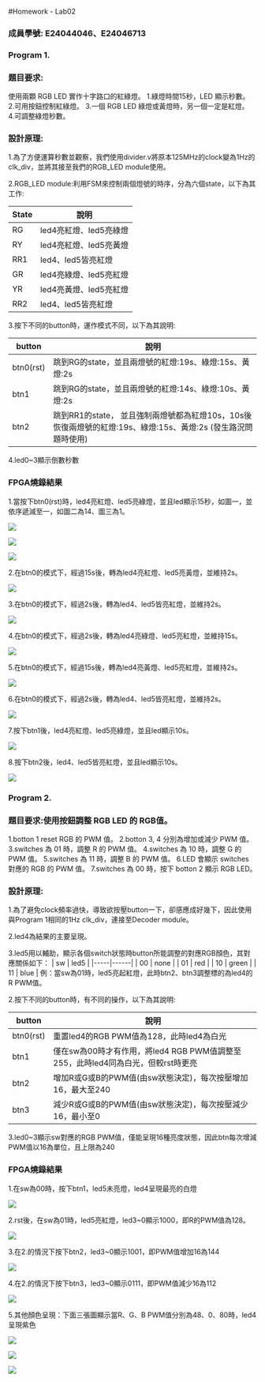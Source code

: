 #Homework - Lab02

### 成員學號: E24044046、E24046713

### Program 1.

### 題目要求:
使用兩顆 RGB LED 實作十字路口的紅綠燈。
1.綠燈時間15秒，LED 顯示秒數。
2.可用按鈕控制紅綠燈。
3.一個 RGB LED 綠燈或黃燈時，另一個一定是紅燈。
4.可調整綠燈秒數。

### 設計原理:
1.為了方便運算秒數並觀察，我們使用divider.v將原本125MHz的clock變為1Hz的clk_div，並將其接至我們的RGB_LED module使用。

2.RGB_LED module:利用FSM來控制兩個燈號的時序，分為六個state，以下為其工作: 

| State  | 說明 |
| ---------- | -----------|
| RG   | led4亮紅燈、led5亮綠燈 |
| RY   | led4亮紅燈、led5亮黃燈   |
| RR1   | led4、led5皆亮紅燈   |
| GR   | led4亮綠燈、led5亮紅燈   |
| YR   | led4亮黃燈、led5亮紅燈   |
| RR2   | led4、led5皆亮紅燈   |

3.按下不同的button時，運作模式不同，以下為其說明:

| button  | 說明 |
| ---------- | -----------|
| btn0(rst)   | 跳到RG的state，並且兩燈號的紅燈:19s、綠燈:15s、黃燈:2s |
| btn1   | 跳到RG的state，並且兩燈號的紅燈:14s、綠燈:10s、黃燈:2s   |
| btn2   | 跳到RR1的state， 並且強制兩燈號都為紅燈10s，10s後恢復兩燈號的紅燈:19s、綠燈:15s、黃燈:2s (發生路況問題時使用)   |

4.led0~3顯示倒數秒數

### FPGA燒錄結果
1.當按下btn0(rst)時，led4亮紅燈、led5亮綠燈，並且led顯示15秒，如圖一，並依序遞減至一，如圖二為14、圖三為1。

![](https://github.com/tysh0738/FPGA_Design/blob/master/Lab02/hw/E24044046/program1/image/1_rst15.PNG)

![](https://github.com/tysh0738/FPGA_Design/blob/master/Lab02/hw/E24044046/program1/image/2_rst14.PNG)

![](https://github.com/tysh0738/FPGA_Design/blob/master/Lab02/hw/E24044046/program1/image/3_rst1.PNG)

2.在btn0的模式下，經過15s後，轉為led4亮紅燈、led5亮黃燈，並維持2s。

![](https://github.com/tysh0738/FPGA_Design/blob/master/Lab02/hw/E24044046/program1/image/4_RY.PNG)

3.在btn0的模式下，經過2s後，轉為led4、led5皆亮紅燈，並維持2s。

![](https://github.com/tysh0738/FPGA_Design/blob/master/Lab02/hw/E24044046/program1/image/5_RR1.PNG)

4.在btn0的模式下，經過2s後，轉為led4亮綠燈、led5亮紅燈，並維持15s。

![](https://github.com/tysh0738/FPGA_Design/blob/master/Lab02/hw/E24044046/program1/image/6_GR.PNG)

5.在btn0的模式下，經過15s後，轉為led4亮黃燈、led5亮紅燈，並維持2s。

![](https://github.com/tysh0738/FPGA_Design/blob/master/Lab02/hw/E24044046/program1/image/7_YR.PNG)

6.在btn0的模式下，經過2s後，轉為led4、led5皆亮紅燈，並維持2s。

![](https://github.com/tysh0738/FPGA_Design/blob/master/Lab02/hw/E24044046/program1/image/8_RR2.PNG)

7.按下btn1後，led4亮紅燈、led5亮綠燈，並且led顯示10s。

![](https://github.com/tysh0738/FPGA_Design/blob/master/Lab02/hw/E24044046/program1/image/9_btn1.PNG)

8.按下btn2後，led4、led5皆亮紅燈，並且led顯示10s。

![](https://github.com/tysh0738/FPGA_Design/blob/master/Lab02/hw/E24044046/program1/image/10_btn2.PNG)


### Program 2.

### 題目要求:使用按鈕調整 RGB LED 的 RGB值。
1.botton 1 reset RGB 的 PWM 值。
2.botton 3, 4 分別為增加或減少 PWM 值。
3.switches 為 01 時，調整 R 的 PWM 值。
4.switches 為 10 時，調整 G 的 PWM 值。
5.switches 為 11 時，調整 B 的 PWM 值。
6.LED 會顯示 switches 對應的 RGB 的 PWM 值。
7.switches 為 00 時，按下 botton 2 顯示 RGB LED。

### 設計原理:
1.為了避免clock頻率過快，導致欲按壓button一下，卻感應成好幾下，因此使用與Program 1相同的1Hz clk_div，連接至Decoder module。

2.led4為結果的主要呈現。

3.led5用以輔助，顯示各個switch狀態時button所能調整的對應RGB顏色，其對應關係如下：
| sw | led5 |
|-----|------|
| 00 | none |
| 01 | red |
| 10 | green |
| 11 | blue |
例：當sw為01時，led5亮起紅燈，此時btn2、btn3調整標的為led4的R PWM值。

2.按下不同的button時，有不同的操作，以下為其說明:

| button  | 說明 |
| ---------- | -----------|
| btn0(rst)   | 重置led4的RGB PWM值為128，此時led4為白光 |
| btn1   | 僅在sw為00時才有作用，將led4 RGB PWM值調整至255，此時led4同為白光，但較rst時更亮   |
| btn2   | 增加R或G或B的PWM值(由sw狀態決定)，每次按壓增加16，最大至240   |
| btn3   | 減少R或G或B的PWM值(由sw狀態決定)，每次按壓減少16，最小至0   |

3.led0~3顯示sw對應的RGB PWM值，僅能呈現16種亮度狀態，因此btn每次增減PWM值以16為單位，且上限為240

### FPGA燒錄結果
1.在sw為00時，按下btn1，led5未亮燈，led4呈現最亮的白燈

![](https://github.com/tysh0738/FPGA_Design/blob/master/Lab02/hw/E24044046/program2/image/1_btn1.JPG)

2.rst後，在sw為01時，led5亮紅燈，led3~0顯示1000，即R的PWM值為128。

![](https://github.com/tysh0738/FPGA_Design/blob/master/Lab02/hw/E24044046/program2/image/2_rst.JPG)

3.在2.的情況下按下btn2，led3~0顯示1001，即PWM值增加16為144

![](https://github.com/tysh0738/FPGA_Design/blob/master/Lab02/hw/E24044046/program2/image/3_btn2.JPG)

4.在2.的情況下按下btn3，led3~0顯示0111，即PWM值減少16為112

![](https://github.com/tysh0738/FPGA_Design/blob/master/Lab02/hw/E24044046/program2/image/4_btn3.JPG)

5.其他顏色呈現：下面三張圖顯示當R、G、B PWM值分別為48、0、80時，led4呈現紫色

![](https://github.com/tysh0738/FPGA_Design/blob/master/Lab02/hw/E24044046/program2/image/5_RGB_R.JPG)

![](https://github.com/tysh0738/FPGA_Design/blob/master/Lab02/hw/E24044046/program2/image/6_RGB_G.JPG)

![](https://github.com/tysh0738/FPGA_Design/blob/master/Lab02/hw/E24044046/program2/image/7_RGB_B.JPG)
